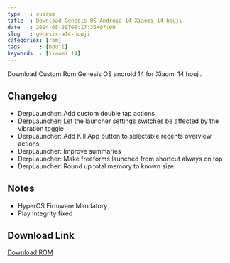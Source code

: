 ```yaml
---
type   : cusrom
title  : Download Genesis OS Android 14 Xiaomi 14 houji
date   : 2024-05-29T09:17:35+07:00
slug   : genesis-a14-houji
categories: [rom]
tags      : [houji]
keywords  : [xiaomi 14]
---
```


Download Custom Rom Genesis OS android 14  for Xiaomi 14 houji.

## Changelog
- DerpLauncher: Add custom double tap actions 
- DerpLauncher: Let the launcher settings switches be affected by the vibration toggle
- DerpLauncher: Add Kill App button to selectable recents overview actions 
- DerpLauncher: Improve summaries
- DerpLauncher: Make freeforms launched from shortcut always on top
- DerpLauncher: Round up total memory to known size

## Notes
- HyperOS Firmware Mandatory
- Play Integrity fixed


## Download Link
[Download ROM](/)

